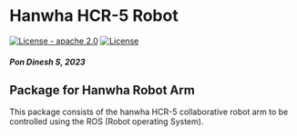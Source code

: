 # Hanwha HCR-5 Robot

[![License - apache 2.0](https://img.shields.io/:license-Apache%202.0-yellowgreen.svg)](https://opensource.org/licenses/Apache-2.0)
[![License](https://img.shields.io/badge/License-BSD%203--Clause-blue.svg)](https://opensource.org/licenses/BSD-3-Clause)

#### _*Pon Dinesh S, 2023*_

## Package for Hanwha Robot Arm

  This package consists of the hanwha HCR-5 collaborative robot arm to be controlled using the ROS (Robot operating System).
